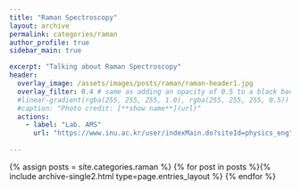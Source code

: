 ```yaml
---
title: "Raman Spectroscopy"
layout: archive
permalink: categories/raman
author_profile: true
sidebar_main: true

excerpt: "Talking about Raman Spectroscopy"
header:
  overlay_image: /assets/images/posts/raman/raman-header1.jpg
  overlay_filter: 0.4 # same as adding an opacity of 0.5 to a black background
  #linear-gradient(rgba(255, 255, 255, 1.0), rgba(255, 255, 255, 0.5))
  #caption: "Photo credit: [**show name**](url)"
  actions:
    - label: "Lab. AMS"
      url: "https://www.inu.ac.kr/user/indexMain.do?siteId=physics_eng"
      
---
```


{% assign posts = site.categories.raman %}
{% for post in posts %}{% include archive-single2.html type=page.entries_layout %} {% endfor %}